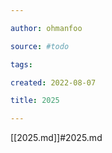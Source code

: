 ```yaml
---

author: ohmanfoo

source: #todo

tags: 

created: 2022-08-07

title: 2025

---
```

[[2025.md]]#2025.md